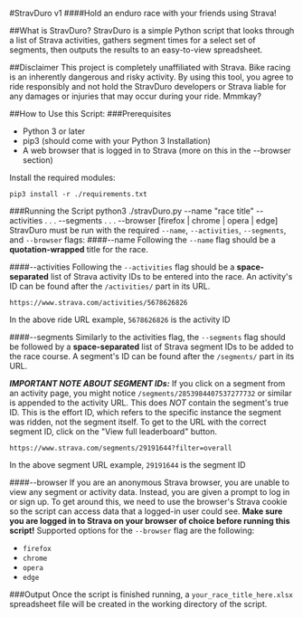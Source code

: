 #StravDuro v1
####Hold an enduro race with your friends using Strava!

##What is StravDuro?
StravDuro is a simple Python script that looks through a list of Strava activities, gathers segment times for a select set of segments, then outputs the results to an easy-to-view spreadsheet.

##Disclaimer
This project is completely unaffiliated with Strava. Bike racing is an inherently dangerous and risky activity. By using this tool, you agree to ride responsibly and not hold the StravDuro developers or Strava liable for any damages or injuries that may occur during your ride. Mmmkay?

##How to Use this Script:
###Prerequisites
* Python 3 or later
* pip3 (should come with your Python 3 Installation)
* A web browser that is logged in to Strava (more on this in the --browser section)

Install the required modules:
    
    pip3 install -r ./requirements.txt

###Running the Script
    python3 ./stravDuro.py --name "race title" --activities . . . --segments . . . --browser [firefox | chrome | opera | edge]
StravDuro must be run with the required `--name`, `--activities`, `--segments`, and `--browser` flags:
####--name
Following the `--name` flag should be a **quotation-wrapped** title for the race.

####--activities
Following the `--activities` flag should be a **space-separated** list of Strava activity IDs to be entered into the race. An activity's ID can be found after the `/activities/` part in its URL.

    https://www.strava.com/activities/5678626826
In the above ride URL example, `5678626826` is the activity ID

####--segments
Similarly to the activities flag, the `--segments` flag should be followed by a **space-separated** list of Strava segment IDs to be added to the race course. A segment's ID can be found after the `/segments/` part in its URL.

***IMPORTANT NOTE ABOUT SEGMENT IDs:*** If you click on a segment from an activity page, you might notice `/segments/2853984407537277732` or similar is appended to the activity URL. This does *NOT* contain the segment's true ID. This is the effort ID, which refers to the specific instance the segment was ridden, not the segment itself. To get to the URL with the correct segment ID, click on the "View full leaderboard" button.

    https://www.strava.com/segments/29191644?filter=overall
In the above segment URL example, `29191644` is the segment ID

####--browser
If you are an anonymous Strava browser, you are unable to view any segment or activity data. Instead, you are given a prompt to log in or sign up. To get around this, we need to use the browser's Strava cookie so the script can access data that a logged-in user could see. **Make sure you are logged in to Strava on your browser of choice before running this script!** Supported options for the `--browser` flag are the following:
* `firefox`
* `chrome`
* `opera`
* `edge`

###Output
Once the script is finished running, a `your_race_title_here.xlsx` spreadsheet file will be created in the working directory of the script.
